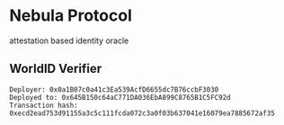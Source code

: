 # Nebula Protocol

attestation based identity oracle

## WorldID Verifier

```
Deployer: 0x0a1B07c0a41c3Ea539AcfD6655dc7B76ccbF3030
Deployed to: 0x645B150c64aC771DA036EbA899C8765B1C5FC92d
Transaction hash: 0xecd2ead753d91155a3c5c111fcda072c3a0f03b637041e16079ea7885672af35
```

